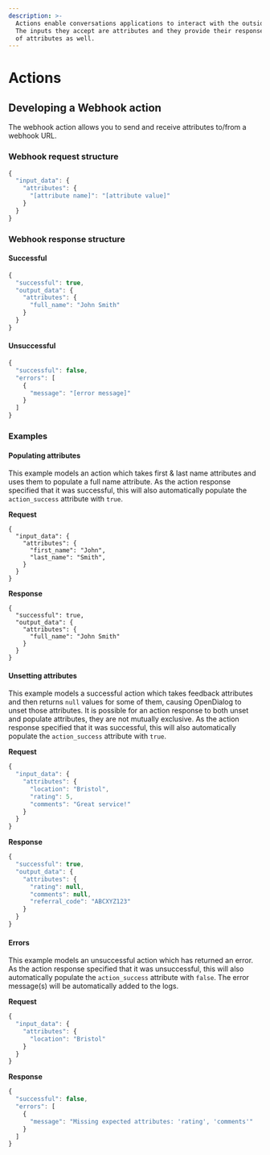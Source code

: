 ```yaml
---
description: >-
  Actions enable conversations applications to interact with the outside world.
  The inputs they accept are attributes and they provide their response in terms
  of attributes as well.
---
```


# Actions

## Developing a Webhook action

The webhook action allows you to send and receive attributes to/from a webhook URL.

### Webhook request structure

```javascript
{
  "input_data": {
    "attributes": {
      "[attribute name]": "[attribute value]"
    }
  }
}
```

### Webhook response structure

#### Successful

```javascript
{
  "successful": true,
  "output_data": {
    "attributes": {
      "full_name": "John Smith"
    }
  }
}
```

#### Unsuccessful

```javascript
{
  "successful": false,
  "errors": [
    {
      "message": "[error message]"
    }
  ]
}
```

### Examples

#### Populating attributes

This example models an action which takes first & last name attributes and uses them to populate a full name attribute. As the action response specified that it was successful, this will also automatically populate the `action_success` attribute with `true`.

**Request**

```
{
  "input_data": {
    "attributes": {
      "first_name": "John",
      "last_name": "Smith",
    }
  }
}
```

**Response**

```
{
  "successful": true,
  "output_data": {
    "attributes": {
      "full_name": "John Smith"
    }
  }
}
```

#### Unsetting attributes

This example models a successful action which takes feedback attributes and then returns `null` values for some of them, causing OpenDialog to unset those attributes. It is possible for an action response to both unset and populate attributes, they are not mutually exclusive. As the action response specified that it was successful, this will also automatically populate the `action_success` attribute with `true`.

**Request**

```javascript
{
  "input_data": {
    "attributes": {
      "location": "Bristol",
      "rating": 5,
      "comments": "Great service!"
    }
  }
}
```

**Response**

```javascript
{
  "successful": true,
  "output_data": {
    "attributes": {
      "rating": null,
      "comments": null,
      "referral_code": "ABCXYZ123"
    }
  }
}
```

#### Errors

This example models an unsuccessful action which has returned an error. As the action response specified that it was unsuccessful, this will also automatically populate the `action_success` attribute with `false`. The error message(s) will be automatically added to the logs.

**Request**

```javascript
{
  "input_data": {
    "attributes": {
      "location": "Bristol"
    }
  }
}
```

**Response**

```javascript
{
  "successful": false,
  "errors": [
    {
      "message": "Missing expected attributes: 'rating', 'comments'"
    }
  ]
}
```
